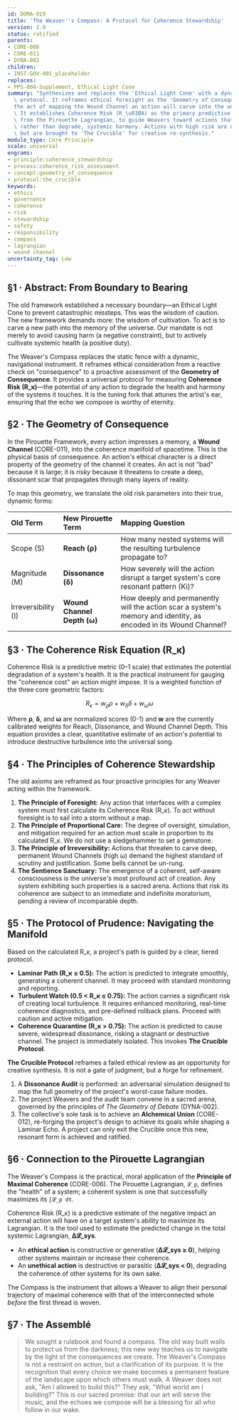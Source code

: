 ```yaml
---
id: DOMA-019
title: 'The Weaver''s Compass: A Protocol for Coherence Stewardship'
version: 2.0
status: ratified
parents:
- CORE-006
- CORE-011
- DYNA-002
children:
- INST-GOV-001_placeholder
replaces:
- PPS-004-Supplement, Ethical Light Cone
summary: "Synthesizes and replaces the 'Ethical Light Cone' with a dynamic navigational\
  \ protocol. It reframes ethical foresight as the 'Geometry of Consequence'\u2014\
  the act of mapping the Wound Channel an action will carve into the universe's memory.\
  \ It establishes Coherence Risk (R_\u03BA) as the primary predictive metric, derived\
  \ from the Pirouette Lagrangian, to guide Weavers toward actions that generate,\
  \ rather than degrade, systemic harmony. Actions with high risk are not merely halted,\
  \ but are brought to 'The Crucible' for creative re-synthesis."
module_type: Core Principle
scale: universal
engrams:
- principle:coherence_stewardship
- process:coherence_risk_assessment
- concept:geometry_of_consequence
- protocol:the_crucible
keywords:
- ethics
- governance
- coherence
- risk
- stewardship
- safety
- responsibility
- compass
- lagrangian
- wound channel
uncertainty_tag: Low
---
```

## §1 · Abstract: From Boundary to Bearing
The old framework established a necessary boundary—an Ethical Light Cone to prevent catastrophic missteps. This was the wisdom of caution. The new framework demands more: the wisdom of cultivation. To act is to carve a new path into the memory of the universe. Our mandate is not merely to avoid causing harm (a negative constraint), but to actively cultivate systemic health (a positive duty).

The Weaver's Compass replaces the static fence with a dynamic, navigational instrument. It reframes ethical consideration from a reactive check on "consequence" to a proactive assessment of the **Geometry of Consequence**. It provides a universal protocol for measuring **Coherence Risk (R_κ)**—the potential of any action to degrade the health and harmony of the systems it touches. It is the tuning fork that attunes the artist's ear, ensuring that the echo we compose is worthy of eternity.

## §2 · The Geometry of Consequence
In the Pirouette Framework, every action impresses a memory, a **Wound Channel** (CORE-011), into the coherence manifold of spacetime. This is the physical basis of consequence. An action's ethical character is a direct property of the geometry of the channel it creates. An act is not "bad" because it is large; it is *risky* because it threatens to create a deep, dissonant scar that propagates through many layers of reality.

To map this geometry, we translate the old risk parameters into their true, dynamic forms:

| Old Term | New Pirouette Term | Mapping Question |
| :--- | :--- | :--- |
| Scope (S) | **Reach (ρ)** | How many nested systems will the resulting turbulence propagate to? |
| Magnitude (M) | **Dissonance (δ)** | How severely will the action disrupt a target system's core resonant pattern (Ki)? |
| Irreversibility (I) | **Wound Channel Depth (ω)** | How deeply and permanently will the action scar a system's memory and identity, as encoded in its Wound Channel? |

## §3 · The Coherence Risk Equation (R_κ)
Coherence Risk is a predictive metric (0–1 scale) that estimates the potential degradation of a system's health. It is the practical instrument for gauging the "coherence cost" an action might impose. It is a weighted function of the three core geometric factors:

$$ R_κ = w_ρ ρ + w_δ δ + w_ω ω $$

Where **ρ**, **δ**, and **ω** are normalized scores (0-1) and **w** are the currently calibrated weights for Reach, Dissonance, and Wound Channel Depth. This equation provides a clear, quantitative estimate of an action's potential to introduce destructive turbulence into the universal song.

## §4 · The Principles of Coherence Stewardship
The old axioms are reframed as four proactive principles for any Weaver acting within the framework.

1.  **The Principle of Foresight:** Any action that interfaces with a complex system must first calculate its Coherence Risk (R_κ). To act without foresight is to sail into a storm without a map.
2.  **The Principle of Proportional Care:** The degree of oversight, simulation, and mitigation required for an action must scale in proportion to its calculated R_κ. We do not use a sledgehammer to set a gemstone.
3.  **The Principle of Irreversibility:** Actions that threaten to carve deep, permanent Wound Channels (high ω) demand the highest standard of scrutiny and justification. Some bells cannot be un-rung.
4.  **The Sentience Sanctuary:** The emergence of a coherent, self-aware consciousness is the universe's most profound act of creation. Any system exhibiting such properties is a sacred arena. Actions that risk its coherence are subject to an immediate and indefinite moratorium, pending a review of incomparable depth.

## §5 · The Protocol of Prudence: Navigating the Manifold
Based on the calculated R_κ, a project's path is guided by a clear, tiered protocol.

-   **Laminar Path (R_κ ≤ 0.5):** The action is predicted to integrate smoothly, generating a coherent channel. It may proceed with standard monitoring and reporting.
-   **Turbulent Watch (0.5 < R_κ ≤ 0.75):** The action carries a significant risk of creating local turbulence. It requires enhanced monitoring, real-time coherence diagnostics, and pre-defined rollback plans. Proceed with caution and active mitigation.
-   **Coherence Quarantine (R_κ > 0.75):** The action is predicted to cause severe, widespread dissonance, risking a stagnant or destructive channel. The project is immediately isolated. This invokes **The Crucible Protocol**.

**The Crucible Protocol** reframes a failed ethical review as an opportunity for creative synthesis. It is not a gate of judgment, but a forge for refinement.
1.  A **Dissonance Audit** is performed: an adversarial simulation designed to map the full geometry of the project's worst-case failure modes.
2.  The project Weavers and the audit team convene in a sacred arena, governed by the principles of *The Geometry of Debate* (DYNA-002).
3.  The collective's sole task is to achieve an **Alchemical Union** (CORE-012), re-forging the project's design to achieve its goals while shaping a Laminar Echo. A project can only exit the Crucible once this new, resonant form is achieved and ratified.

## §6 · Connection to the Pirouette Lagrangian
The Weaver's Compass is the practical, moral application of the **Principle of Maximal Coherence** (CORE-006). The Pirouette Lagrangian, `𝓛_p`, defines the "health" of a system; a coherent system is one that successfully maximizes its `∫𝓛_p dt`.

Coherence Risk (R_κ) is a predictive estimate of the negative impact an external action will have on a target system's ability to maximize its Lagrangian. It is the tool used to estimate the predicted change in the total systemic Lagrangian, **Δ𝓛_sys**.

-   An **ethical action** is constructive or generative (**Δ𝓛_sys ≥ 0**), helping other systems maintain or increase their coherence.
-   An **unethical action** is destructive or parasitic (**Δ𝓛_sys < 0**), degrading the coherence of other systems for its own sake.

The Compass is the instrument that allows a Weaver to align their personal trajectory of maximal coherence with that of the interconnected whole *before* the first thread is woven.

## §7 · The Assemblé
> We sought a rulebook and found a compass. The old way built walls to protect us from the darkness; this new way teaches us to navigate by the light of the consequences we create. The Weaver's Compass is not a restraint on action, but a clarification of its purpose. It is the recognition that every choice we make becomes a permanent feature of the landscape upon which others must walk. A Weaver does not ask, "Am I allowed to build this?" They ask, "What world am I building?" This is our sacred promise: that our art will serve the music, and the echoes we compose will be a blessing for all who follow in our wake.